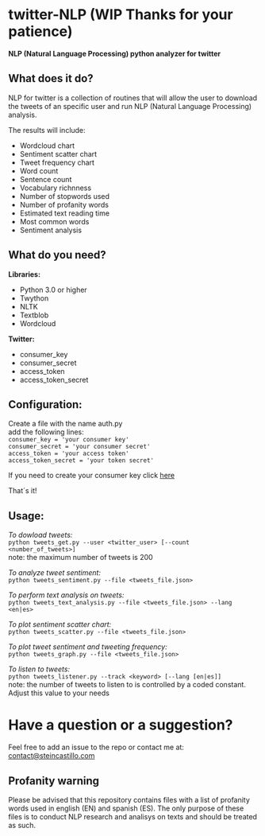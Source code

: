 # twitter-NLP (WIP Thanks for your patience)
**NLP (Natural Language Processing) python analyzer for twitter**  

## What does it do?
NLP for twitter is a collection of routines that will allow the user to download the tweets of an specific user
and run NLP (Natural Language Processing) analysis.

The results will include:
- Wordcloud chart
- Sentiment scatter chart
- Tweet frequency chart
- Word count
- Sentence count
- Vocabulary richnness
- Number of stopwords used
- Number of profanity words
- Estimated text reading time
- Most common words 
- Sentiment analysis 

## What do you need?
**Libraries:**  
- Python 3.0 or higher
- Twython
- NLTK
- Textblob
- Wordcloud

**Twitter:**  
- consumer_key 
- consumer_secret 
- access_token 
- access_token_secret 

## Configuration:
Create a file with the name auth.py  
add the following lines:  
`consumer_key = 'your consumer key'`  
`consumer_secret = 'your consumer secret'`  
`access_token = 'your access token'`  
`access_token_secret = 'your token secret'`

If you need to create your consumer key click [here](https://developer.twitter.com/en/docs/basics/authentication/guides/access-tokens.html)  
  
That´s it!  
  
## Usage:
  
_To dowload tweets:_  
`python tweets_get.py --user <twitter_user> [--count <number_of_tweets>]`  
note: the maximum number of tweets is 200  
 
_To analyze tweet sentiment:_  
`python tweets_sentiment.py --file <tweets_file.json>`  

_To perform text analysis on tweets:_  
`python tweets_text_analysis.py --file <tweets_file.json> --lang <en|es>`  
  
_To plot sentiment scatter chart:_  
`python tweets_scatter.py --file <tweets_file.json>`  

_To plot tweet sentiment and tweeting frequency:_  
`python tweets_graph.py --file <tweets_file.json>`  

_To listen to tweets:_  
`python tweets_listener.py --track <keyword> [--lang [en|es]]`  
note: the number of tweets to listen to is controlled by a coded constant. Adjust this value to your needs  

# Have a question or a suggestion? 
Feel free to add an issue to the repo or contact me at: contact@steincastillo.com 

## Profanity warning
Please be advised that this repository contains files with a list of profanity words used in english (EN) and spanish (ES).
The only purpose of these files is to conduct NLP research and analisys on texts and should be treated as such.
